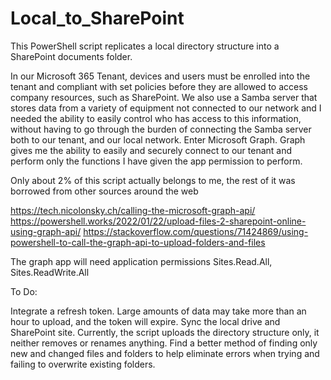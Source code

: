 # Local_to_SharePoint

This PowerShell script replicates a local directory structure into a SharePoint documents folder.

In our Microsoft 365 Tenant, devices and users must be enrolled into the tenant and compliant with set policies before they are allowed to access company resources, such as SharePoint. We also use a Samba server that stores data from a variety of equipment not connected to our network and I needed the ability to easily control who has access to this information, without having to go through the burden of connecting the Samba server both to our tenant, and our local network. Enter Microsoft Graph. Graph gives me the ability to easily and securely connect to our tenant and perform only the functions I have given the app permission to perform.

Only about 2% of this script actually belongs to me, the rest of it was borrowed from other sources around the web

https://tech.nicolonsky.ch/calling-the-microsoft-graph-api/
https://powershell.works/2022/01/22/upload-files-2-sharepoint-online-using-graph-api/
https://stackoverflow.com/questions/71424869/using-powershell-to-call-the-graph-api-to-upload-folders-and-files

The graph app will need application permissions Sites.Read.All, Sites.ReadWrite.All

To Do:

Integrate a refresh token. Large amounts of data may take more than an hour to upload, and the token will expire.
Sync the local drive and SharePoint site. Currently, the script uploads the directory structure only, it neither removes or renames anything.
Find a better method of finding only new and changed files and folders to help eliminate errors when trying and failing to overwrite existing folders.
